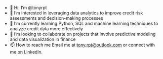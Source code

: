 - 👋 Hi, I’m @tonyrpt
- 👀 I’m interested in leveraging data analytics to improve credit risk assessments and decision-making processes
- 🌱 I’m currently learning Python, SQL and machine learning techniques to analyze credit data more effectively
- 💞️ I’m looking to collaborate on projects that involve predictive modeling and data visualization in finance
- 📫 How to reach me Email me at tony.rpt@outlook.com or connect with me on LinkedIn.


<!---
tonyrpt/tonyrpt is a ✨ special ✨ repository because its `README.md` (this file) appears on your GitHub profile.
You can click the Preview link to take a look at your changes.
--->
